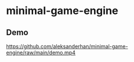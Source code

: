 # minimal-game-engine

## Demo
https://github.com/aleksanderhan/minimal-game-engine/raw/main/demo.mp4